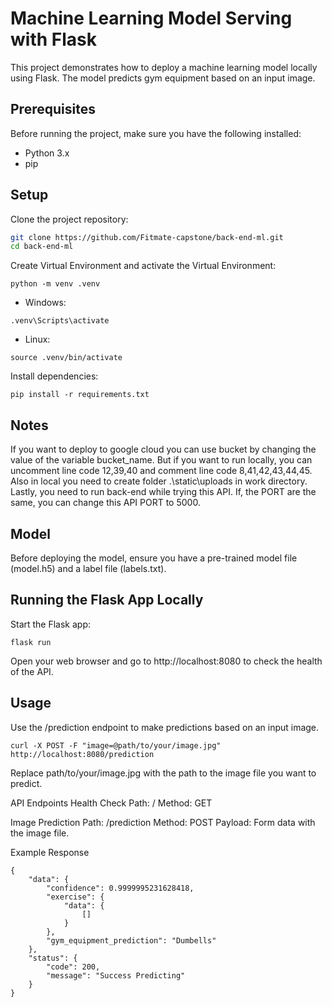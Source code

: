 # Machine Learning Model Serving with Flask

This project demonstrates how to deploy a machine learning model locally using Flask. The model predicts gym equipment based on an input image.

## Prerequisites

Before running the project, make sure you have the following installed:

- Python 3.x
- pip

## Setup

Clone the project repository:

```bash
git clone https://github.com/Fitmate-capstone/back-end-ml.git
cd back-end-ml
```

Create Virtual Environment and activate the Virtual Environment:

```
python -m venv .venv
```

- Windows:

```
.venv\Scripts\activate
```

- Linux:

```
source .venv/bin/activate
```

Install dependencies:

```
pip install -r requirements.txt
```

## Notes

If you want to deploy to google cloud you can use bucket by changing the value of the variable bucket_name. But if you want to run locally, you can uncomment line code 12,39,40 and comment line code 8,41,42,43,44,45. Also in local you need to create folder .\static\uploads in work directory. Lastly, you need to run back-end while trying this API. If, the PORT are the same, you can change this API PORT to 5000.

## Model

Before deploying the model, ensure you have a pre-trained model file (model.h5) and a label file (labels.txt).

## Running the Flask App Locally

Start the Flask app:

```
flask run
```

Open your web browser and go to http://localhost:8080 to check the health of the API.

## Usage

Use the /prediction endpoint to make predictions based on an input image.

```
curl -X POST -F "image=@path/to/your/image.jpg" http://localhost:8080/prediction
```

Replace path/to/your/image.jpg with the path to the image file you want to predict.

API Endpoints
Health Check
Path: /
Method: GET

Image Prediction
Path: /prediction
Method: POST
Payload: Form data with the image file.

Example Response

```
{
    "data": {
        "confidence": 0.9999995231628418,
        "exercise": {
            "data": {
                []
            }
        },
        "gym_equipment_prediction": "Dumbells"
    },
    "status": {
        "code": 200,
        "message": "Success Predicting"
    }
}
```
